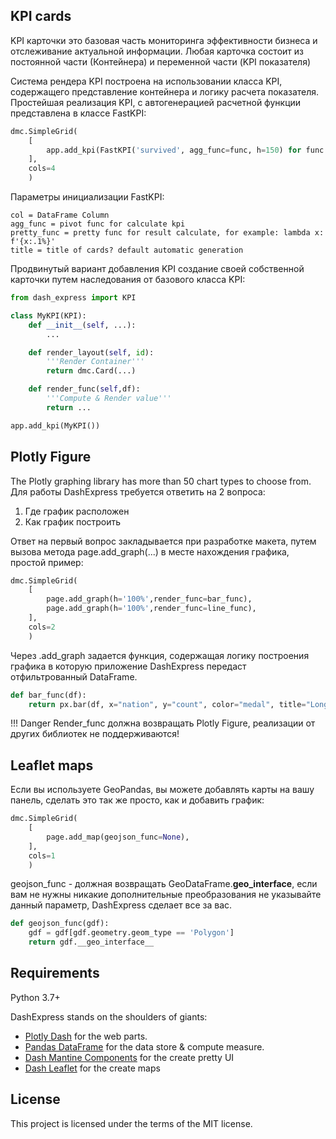 
## KPI cards
KPI карточки это базовая часть мониторинга эффективности бизнеса и отслеживание актуальной информации. Любая карточка состоит из постоянной части (Контейнера) и переменной части (KPI показателя)

Система рендера KPI  построена на использовании класса KPI, содержащего представление контейнера и логику расчета показателя. Простейшая реализация KPI, с автогенерацией расчетной функции представлена в классе FastKPI:


```python
dmc.SimpleGrid(
    [
        app.add_kpi(FastKPI('survived', agg_func=func, h=150) for func in [np.mean, np.sum, np.max, np.min]
    ],
    cols=4
    )
```
Параметры инициализации FastKPI:

```
col = DataFrame Column
agg_func = pivot func for calculate kpi
pretty_func = pretty func for result calculate, for example: lambda x: f'{x:.1%}'
title = title of cards? default automatic generation
```

Продвинутый вариант добавления KPI создание своей собственной карточки путем наследования от базового класса KPI:

```python
from dash_express import KPI

class MyKPI(KPI):
    def __init__(self, ...):
        ...

    def render_layout(self, id):
        '''Render Container'''
        return dmc.Card(...)

    def render_func(self,df):
        '''Compute & Render value'''
        return ...

app.add_kpi(MyKPI())

```



## Plotly Figure
The Plotly graphing library has more than 50 chart types to choose from. Для работы DashExpress требуется ответить на 2 вопроса:
 
1. Где график расположен
2. Как график построить

Ответ на первый вопрос закладывается при разработке макета, путем вызова метода page.add_graph(...) в месте нахождения графика, простой пример:

```python
dmc.SimpleGrid(
    [
        page.add_graph(h='100%',render_func=bar_func),
        page.add_graph(h='100%',render_func=line_func),
    ],
    cols=2
    )
```

Через .add_graph задается функция, содержащая логику построения графика в которую приложение DashExpress передаст отфильтрованный DataFrame.
```python
def bar_func(df):
    return px.bar(df, x="nation", y="count", color="medal", title="Long-Form Input")
```

!!! Danger
    Render_func должна возвращать Plotly Figure, реализации от других библиотек не поддерживаются! 



## Leaflet maps

Если вы используете GeoPandas, вы можете добавлять карты на вашу панель, сделать это так же просто, как и добавить график:

```python
dmc.SimpleGrid(
    [
        page.add_map(geojson_func=None),
    ],
    cols=1
    )
```

geojson_func - должная возвращать GeoDataFrame.__geo_interface__, если вам не нужны никакие дополнительные преобразования не указывайте данный параметр, DashExpress сделает все за вас.

```python
def geojson_func(gdf):
    gdf = gdf[gdf.geometry.geom_type == 'Polygon']
    return gdf.__geo_interface__
```

## Requirements

Python 3.7+

DashExpress stands on the shoulders of giants:

* <a href="https://dash.plotly.com/" class="external-link" target="_blank">Plotly Dash</a> for the web parts.
* <a href="https://pandas.pydata.org/" class="external-link" target="_blank">Pandas DataFrame</a> for the data store & compute measure.
* <a href="https://www.dash-mantine-components.com/" class="external-link" target="_blank">Dash Mantine Components</a> for the create pretty UI
* <a href="https://dash-leaflet.herokuapp.com/" class="external-link" target="_blank">Dash Leaflet</a> for the create maps

## License

This project is licensed under the terms of the MIT license.

